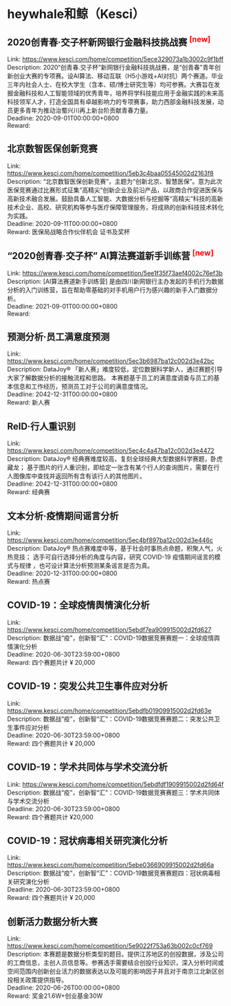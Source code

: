 # heywhale和鲸（Kesci）



## 2020创青春·交子杯新网银行金融科技挑战赛 <sup style="color:red">[new]<sup>  

Link: https://www.kesci.com/home/competition/5ece329073a1b3002c9f1bff  
Description: 2020“创青春.交子杯”新网银行金融科技挑战赛，是“创青春”青年创新创业大赛的专项赛。设AI算法、移动互联（H5小游戏+AI对抗）两个赛道。毕业三年内社会人士、在校大学生（含本、硕/博士研究生等）均可参赛。大赛旨在发掘金融科技和人工智能领域的优秀青年，培养将学科技能应用于金融实践的未来高科技领军人才，打造全国具有卓越影响力的专项赛事，助力西部金融科技发展，动员更多青年为推动治蜀兴川再上新台阶贡献青春力量。  
Deadline: 2020-09-01T00:00:00+0800  
Reward:   


## 北京数智医保创新竞赛

Link: https://www.kesci.com/home/competition/5eb3c4baa05545002d2163f8  
Description: “北京数智医保创新竞赛”，主题为“创新北京、智慧医保”。意为此次医保竞赛通过比赛形式征集“高精尖”创新企业及前沿产品，以政商合作促进医保与高新技术融合发展。鼓励具备人工智能、大数据分析与挖掘等“高精尖”科技的高新技术企业、高校、研究机构等参与医疗保障管理服务，将成熟的创新科技技术转化为实践。  
Deadline: 2020-09-11T00:00:00+0800  
Reward: 医保局战略合作伙伴机会 证书及奖杯  


## “2020创青春·交子杯”  AI算法赛道新手训练营 <sup style="color:red">[new]<sup>  

Link: https://www.kesci.com/home/competition/5ee1f35f73aef4002c76ef3b  
Description: [AI算法赛道新手训练营] 是由四川新网银行主办发起的手机行为数据分析的入门训练营，旨在帮助零基础的对手机用户行为感兴趣的新手入门数据分析。  
Deadline: 2021-09-01T00:00:00+0800  
Reward:   


## 预测分析·员工满意度预测

Link: https://www.kesci.com/home/competition/5ec3b6987ba12c002d3e42bc  
Description: DataJoy® 「新人赛」难度较低，定位数据科学新人，通过赛题引导大家了解数据分析的接触流程和思路。
本赛题基于员工的满意度调查与员工的基本信息和工作经历，预测员工对于公司的满意度情况。  
Deadline: 2042-12-31T00:00:00+0800  
Reward: 新人赛  


## ReID·行人重识别

Link: https://www.kesci.com/home/competition/5ec4c4a47ba12c002d3e4472  
Description: DataJoy® 经典赛难度较高，复刻全球经典大型数据科学赛题，卧虎藏龙；
基于图片的行人重识别，即给定一张含有某个行人的查询图片，需要在行人图像库中查找并返回所有含有该行人的其他图片。  
Deadline: 2042-12-31T00:00:00+0800  
Reward: 经典赛  


## 文本分析·疫情期间谣言分析

Link: https://www.kesci.com/home/competition/5ec4bf897ba12c002d3e446c  
Description: DataJoy® 热点赛难度中等，基于社会时事热点命题，积聚人气，火热竞技；
选手可自行选择分析的角度与内容，研究 COVID-19 疫情期间谣言的模式与规律 ，也可设计算法分析预测某条谣言是否为真。  
Deadline: 2020-12-31T00:00:00+0800  
Reward: 热点赛  


## COVID-19：全球疫情舆情演化分析

Link: https://www.kesci.com/home/competition/5ebdf7ea909915002d2fd627  
Description:  数据战“疫”，创新智“汇”：COVID-19数据竞赛赛题一：全球疫情舆情演化分析  
Deadline: 2020-06-30T23:59:00+0800  
Reward: 四个赛题共计 ¥ 20,000  


## COVID-19：突发公共卫生事件应对分析

Link: https://www.kesci.com/home/competition/5ebdfb01909915002d2fd63e  
Description: 数据战“疫”，创新智“汇”：COVID-19数据竞赛赛题二：突发公共卫生事件应对分析  
Deadline: 2020-06-30T23:59:00+0800  
Reward: 四个赛题共计 ¥ 20,000  


## COVID-19：学术共同体与学术交流分析

Link: https://www.kesci.com/home/competition/5ebdfdf1909915002d2fd64f  
Description:  数据战“疫”，创新智“汇”：COVID-19数据竞赛赛题三：学术共同体与学术交流分析  
Deadline: 2020-06-30T23:59:00+0800  
Reward: 四个赛题共计 ¥20,000  


## COVID-19：冠状病毒相关研究演化分析

Link: https://www.kesci.com/home/competition/5ebe0366909915002d2fd66a  
Description:  数据战“疫”，创新智“汇”：COVID-19数据竞赛赛题四：冠状病毒相关研究演化分析  
Deadline: 2020-06-30T23:59:00+0800  
Reward: 四个赛题共计 ¥ 20,000  


## 创新活力数据分析大赛

Link: https://www.kesci.com/home/competition/5e9022f753a63b002c0cf769  
Description: 本赛题是数据分析类型的题目。提供江苏地区的创投数据，涉及公司的工商信息，主创人员信息等。参赛选手需要结合创投行业知识，深入分析时间或空间范围内创新创业活力的数据表达以及可能的影响因子并且对于南京江北新区创投相关政策提供指导。  
Deadline: 2020-06-26T00:00:00+0800  
Reward: 奖金21.6W+创业基金30W  


